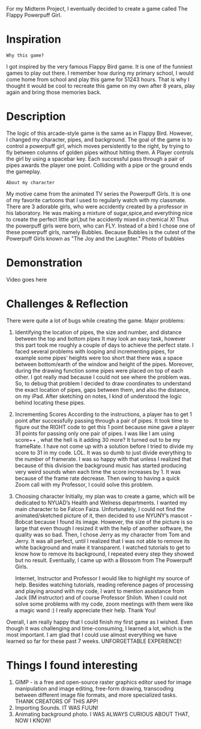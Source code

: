 For my Midterm Project, I eventually decided to create a game called The Flappy Powerpuff Girl.

# Inspiration
    Why this game?
I got inspired by the very famous Flappy Bird game. It is one of the funniest games to play out there. I remember how during my primary school, I would come home from school and play this game for 51243 hours. That is why I thought it would be cool to recreate this game on my own after 8 years, play again and bring those memories back.

# Description 
The logic of this arcade-style game is the same as in Flappy Bird. However, I changed my character, pipes, and background. The goal of the game is to control a powerpuff girl, which moves persistently to the right, by trying to fly between columns of golden pipes without hitting them. A Player controls the girl by using a spacebar key. Each successful pass through a pair of pipes awards the player one point. Colliding with a pipe or the ground ends the gameplay.

    About my character
My motive came from the animated TV series the Powerpuff Girls. It is one of my favorite cartoons that I used to regularly watch with my classmate. There are 3 adorable girls, who were accidently created by a professor in his laboratory. He was making a mixture of sugar,spice,and everything nice to create the perfect little girl,but he accidently mixed in chemical X! Thus the powerpuff girls were born, who can FLY. Instead of a bird I chose one of these powerpuff girls, namely Bubbles. Because Bubbles is the cutest of the Powerpuff Girls known as "The Joy and the Laughter." 
Photo of bubbles

# Demonstration 

Video goes here

# Challenges & Reflection 

There were quite a lot of bugs while creating the game. Major problems:

1. Identifying the location of pipes, the size and number, and distance between the top and bottom pipes
It may look an easy task, however this part took me roughly a couple of days to achieve the perfect state. I faced several problems with looping and incrementing pipes, for example some pipes’ heights were too short that there was a space between bottom/earth of the window and height of the pipes. Moreover, during the drawing function some pipes were placed on top of each other. I got really mad because I could not see where the problem was. So, to debug that problem I decided to draw coordinates to understand the exact location of pipes, gaps between them, and also the distance, on my iPad. 
    After sketching on notes, I kind of understood the logic behind locating these pipes.
2. Incrementing Scores
According to the instructions, a player has to get 1 point after successfully passing through a pair of pipes. It took time to figure out the RIGHT code to get this 1 point because mine gave a player 31 points for passing only one pair of pipes. I was like I am using score++ , what the hell is it adding 30 more? It turned out to be my frameRate. I have not come up with a solution before I tried to divide my score to 31 in my code. LOL. It was so dumb to just divide everything to the number of framerate. I was so happy with that unless I realized that because of this division the background music has started producing very weird sounds when each time the score increases by 1. It was because of the frame rate decrease. Then owing to having a quick Zoom call with my Professor, I could solve this problem. 
3. Choosing character
Initially, my plan was to create a game, which will be dedicated to NYUAD’s Health and Welness departments. I wanted my main character to be Falcon  Faiza. Unfortunately, I could not find the animated/sketched picture of it, then decided to use NYUNY’s mascot - Bobcat because I found its image. However, the size of the picture is so large that even though I resized it with the help of another software, the quality was so bad. Then, I chose Jerry as my character from Tom and Jerry. It was all perfect, until I realized that I was not able to remove its white background and make it transparent. I watched tutorials to get to know how to remove its background, I repeated every step they showed but no result. Eventually, I came up with a Blossom from The Powerpuff Girls.

    Internet, Instructor and Professor
I would like to highlight my source of help. Besides watching tutorials, reading reference pages of processing and playing around with my code, I want to mention assistance from Jack (IM instructor) and of course Professor Shiloh. When I could not solve some problems with my code, zoom meetings with them were like a magic wand :) I really appreciate their help. Thank You!

Overall, I am really happy that I could finish my first game as I wished. Even though it was challenging and time-consuming, I learned a lot, which is the most important. I am glad that I could use almost everything we have learned so far for these past 7 weeks. UNFORGETTABLE EXPERIENCE!

# Things I found interesting
1. GIMP -  is a free and open-source raster graphics editor used for image manipulation and image editing, free-form drawing, transcoding between different image file formats, and more specialized tasks. THANK CREATORS OF THIS APP!
2. Importing Sounds. IT WAS FUUN!
3. Animating background photo. I WAS ALWAYS CURIOUS ABOUT THAT, NOW I KNOW!


